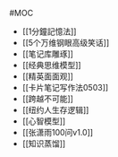 #MOC 
- [[1分鐘記憶法]]
- [[5个万维钢眼高级笑话]]
- [[笔记库雕琢]]
- [[经典思维模型]]
- [[精英面面观]]
- [[卡片笔记写作法0503]]
- [[跨越不可能]]
- [[纽约人生存逻辑]]
- [[心智模型]]
- [[张潇雨100问v1.0]]
- [[知识蒸馏]]